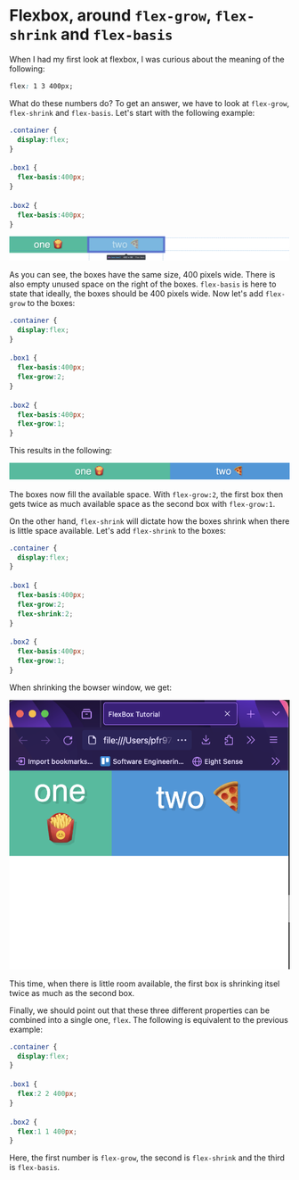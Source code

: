 # Flexbox, around `flex-grow`, `flex-shrink` and `flex-basis`

When I had my first look at flexbox, I was curious about the meaning of the following:

```css
flex: 1 3 400px;
```

What do these numbers do? To get an answer, we have to look at `flex-grow`, `flex-shrink` and `flex-basis`. Let's start with the following example:

```css
.container {
  display:flex;
}

.box1 {
  flex-basis:400px;
}

.box2 {
  flex-basis:400px;
}
```

![Two boxes with flex-basis](flexbox_basis.png)

As you can see, the boxes have the same size, 400 pixels wide. There is also empty unused space on the right of the boxes. `flex-basis` is here to state that ideally, the boxes should be 400 pixels wide. Now let's add `flex-grow` to the boxes:

```css
.container {
  display:flex;
}

.box1 {
  flex-basis:400px;
  flex-grow:2;
}

.box2 {
  flex-basis:400px;
  flex-grow:1;
}
```

This results in the following:

![Two boxes with flex-basis and flex-grow](flexbox_using_grow.png)

The boxes now fill the available space. With `flex-grow:2`, the first box then gets twice as much available space as the second box with `flex-grow:1`.

On the other hand, `flex-shrink` will dictate how the boxes shrink when there is little space available. Let's add `flex-shrink` to the boxes:

```css
.container {
  display:flex;
}

.box1 {
  flex-basis:400px;
  flex-grow:2;
  flex-shrink:2;
}

.box2 {
  flex-basis:400px;
  flex-grow:1;
}
```

When shrinking the bowser window, we get:

![One box with flex-shrink](flexbox_using_shrink.png)

This time, when there is little room available, the first box is shrinking itsel twice as much as the second box.

Finally, we should point out that these three different properties can be combined into a single one, `flex`. The following is equivalent to the previous example:

```css
.container {
  display:flex;
}

.box1 {
  flex:2 2 400px;
}

.box2 {
  flex:1 1 400px;
}
```

Here, the first number is `flex-grow`, the second is `flex-shrink` and the third is `flex-basis`.